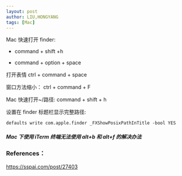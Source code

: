 ```yaml
---
layout: post
author: LIU,HONGYANG
tags: [Mac]
---
```


Mac 快速打开 finder:

- command + shift +h

- command + option + space

打开表情 ctrl + command + space

窗口方法缩小： ctrl + command + F

Mac 快速打开~/路径: command + shift + h

设置在 finder 标题栏显示完整路径:

```
defaults write com.apple.finder _FXShowPosixPathInTitle -bool YES
```

##### Mac 下使用 iTerm 终端无法使用 alt+b 和 alt+f 的解决办法

### References：

https://sspai.com/post/27403
